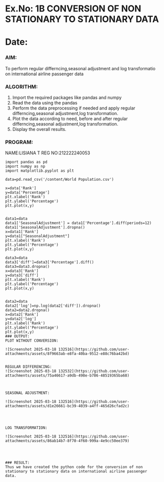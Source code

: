 # Ex.No: 1B                     CONVERSION OF NON STATIONARY TO STATIONARY DATA
# Date: 

### AIM:
To perform regular differncing,seasonal adjustment and log transformatio on international airline passenger data
### ALGORITHM:
1. Import the required packages like pandas and numpy
2. Read the data using the pandas
3. Perform the data preprocessing if needed and apply regular differncing,seasonal adjustment,log transformation.
4. Plot the data according to need, before and after regular differncing,seasonal adjustment,log transformation.
5. Display the overall results.
### PROGRAM:
NAME:LISIANA T
REG NO:212222240053
```
import pandas as pd
import numpy as np
import matplotlib.pyplot as plt

data=pd.read_csv('/content/World Population.csv')

x=data['Rank']
y=data['Percentage']
plt.xlabel('Rank')
plt.ylabel('Percentage')
plt.plot(x,y)


data1=data
data1['SeasonalAdjustment'] = data1['Percentage'].diff(periods=12)
data1['SeasonalAdjustment'].dropna()
x=data1['Rank']
y=data1["SeasonalAdjustment"]
plt.xlabel('Rank')
plt.ylabel('Percentage')
plt.plot(x,y)

data3=data
data3['diff']=data3['Percentage'].diff()
data3=data3.dropna()
x=data3['Rank']
y=data3['diff']
plt.xlabel('Rank')
plt.ylabel('Percentage')
plt.plot(x,y)


data2=data
data2['log']=np.log(data2['diff']).dropna()
data2=data2.dropna()
x=data2['Rank']
y=data2['log']
plt.xlabel('Rank')
plt.ylabel('Percentage')
plt.plot(x,y)
### OUTPUT:
PLOT WITHOUT CONVERSION:

![Screenshot 2025-03-18 132516](https://github.com/user-attachments/assets/8f9663ab-e8fa-40ba-9512-e88c76ba42bd)


REGULAR DIFFERENCING:
![Screenshot 2025-03-18 132532](https://github.com/user-attachments/assets/75a46617-a9db-498e-b786-48519365ba68)



SEASONAL ADJUSTMENT:

![Screenshot 2025-03-18 132516](https://github.com/user-attachments/assets/d1e26661-bc39-4039-a4ff-465d26cfad2c)




LOG TRANSFORMATION:

![Screenshot 2025-03-18 132516](https://github.com/user-attachments/assets/86ab14b7-8f70-4f60-999a-4e9cc50ee379)




### RESULT:
Thus we have created the python code for the conversion of non stationary to stationary data on international airline passenger
data.
